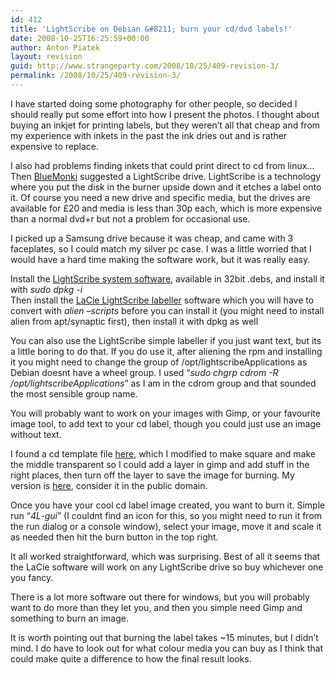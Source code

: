 ```yaml
---
id: 412
title: 'LightScribe on Debian &#8211; burn your cd/dvd labels!'
date: 2008-10-25T16:25:59+00:00
author: Anton Piatek
layout: revision
guid: http://www.strangeparty.com/2008/10/25/409-revision-3/
permalink: /2008/10/25/409-revision-3/
---
```

I have started doing some photography for other people, so decided I should really put some effort into how I present the photos. I thought about buying an inkjet for printing labels, but they weren&#8217;t all that cheap and from my experience with inkets in the past the ink dries out and is rather expensive to replace.

I also had problems finding inkets that could print direct to cd from linux&#8230; Then [BlueMonki](http://blog.bluemonki.net/) suggested a LightScribe drive. LightScribe is a technology where you put the disk in the burner upside down and it etches a label onto it. Of course you need a new drive and specific media, but the drives are available for £20 and media is less than 30p each, which is more expensive than a normal dvd+r but not a problem for occasional use.

<!--more-->

I picked up a Samsung drive because it was cheap, and came with 3 faceplates, so I could match my silver pc case. I was a little worried that I would have a hard time making the software work, but it was really easy.

Install the [LightScribe system software](http://www.lightscribe.com/downloadSection/linux/index.aspx?id=814), available in 32bit .debs, and install it with _sudo dpkg -i <downloaded deb>_  
Then install the [LaCie LightScribe labeller](http://www.lacie.com/support/support_manifest.htm?id=10204) software which you will have to convert with _alien &#8211;scripts <downloaded file.rpm>_ before you can install it (you might need to install alien from apt/synaptic first), then install it with dpkg as well

You can also use the LightScribe simple labeller if you just want text, but its a little boring to do that. If you do use it, after aliening the rpm and installing it you might need to change the group of /opt/lightscribeApplications as Debian doesnt have a wheel group. I used &#8220;_sudo chgrp cdrom -R /opt/lightscribeApplications_&#8221; as I am in the cdrom group and that sounded the most sensible group name.

You will probably want to work on your images with Gimp, or your favourite image tool, to add text to your cd label, though you could just use an image without text.

I found a cd template file [here](http://fox-gieg.com/tutorials/2006/lightscribe-for-mac/), which I modified to make square and make the middle transparent so I could add a layer in gimp and add stuff in the right places, then turn off the layer to save the image for burning. My version is [here](http://www.strangeparty.com/wordpress/uploads/lightscribe%20template.xcf.gz), consider it in the public domain.

Once you have your cool cd label image created, you want to burn it. Simple run &#8220;_4L-gui_&#8221; (I couldnt find an icon for this, so you might need to run it from the run dialog or a console window), select your image, move it and scale it as needed then hit the burn button in the top right.

It all worked straightforward, which was surprising. Best of all it seems that the LaCie software will work on any LightScribe drive so buy whichever one you fancy.

There is a lot more software out there for windows, but you will probably want to do more than they let you, and then you simple need Gimp and something to burn an image.

It is worth pointing out that burning the label takes ~15 minutes, but I didn&#8217;t mind. I do have to look out for what colour media you can buy as I think that could make quite a difference to how the final result looks.